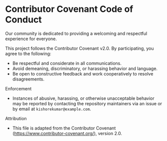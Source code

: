 # Contributor Covenant Code of Conduct

Our community is dedicated to providing a welcoming and respectful experience for everyone.

This project follows the Contributor Covenant v2.0. By participating, you agree to the following:

- Be respectful and considerate in all communications.
- Avoid demeaning, discriminatory, or harassing behavior and language.
- Be open to constructive feedback and work cooperatively to resolve disagreements.

Enforcement
- Instances of abusive, harassing, or otherwise unacceptable behavior may be reported by contacting the repository maintainers via an issue or by email at `kishorekumar@example.com`.

Attribution
- This file is adapted from the Contributor Covenant (https://www.contributor-covenant.org/), version 2.0.
